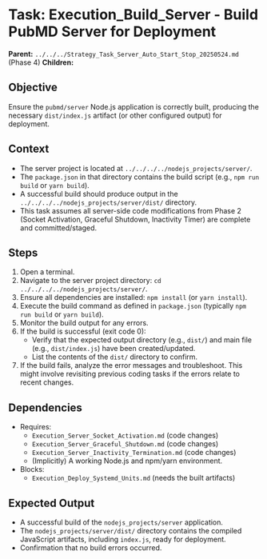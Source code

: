 # Task: Execution_Build_Server - Build PubMD Server for Deployment
   **Parent:** `../../../Strategy_Task_Server_Auto_Start_Stop_20250524.md` (Phase 4)
   **Children:**

## Objective
Ensure the `pubmd/server` Node.js application is correctly built, producing the necessary `dist/index.js` artifact (or other configured output) for deployment.

## Context
- The server project is located at `../../../../nodejs_projects/server/`.
- The `package.json` in that directory contains the build script (e.g., `npm run build` or `yarn build`).
- A successful build should produce output in the `../../../../nodejs_projects/server/dist/` directory.
- This task assumes all server-side code modifications from Phase 2 (Socket Activation, Graceful Shutdown, Inactivity Timer) are complete and committed/staged.

## Steps
1.  Open a terminal.
2.  Navigate to the server project directory: `cd ../../../../nodejs_projects/server/`.
3.  Ensure all dependencies are installed: `npm install` (or `yarn install`).
4.  Execute the build command as defined in `package.json` (typically `npm run build` or `yarn build`).
5.  Monitor the build output for any errors.
6.  If the build is successful (exit code 0):
    *   Verify that the expected output directory (e.g., `dist/`) and main file (e.g., `dist/index.js`) have been created/updated.
    *   List the contents of the `dist/` directory to confirm.
7.  If the build fails, analyze the error messages and troubleshoot. This might involve revisiting previous coding tasks if the errors relate to recent changes.

## Dependencies
- Requires:
    - `Execution_Server_Socket_Activation.md` (code changes)
    - `Execution_Server_Graceful_Shutdown.md` (code changes)
    - `Execution_Server_Inactivity_Termination.md` (code changes)
    - (Implicitly) A working Node.js and npm/yarn environment.
- Blocks:
    - `Execution_Deploy_Systemd_Units.md` (needs the built artifacts)

## Expected Output
- A successful build of the `nodejs_projects/server` application.
- The `nodejs_projects/server/dist/` directory contains the compiled JavaScript artifacts, including `index.js`, ready for deployment.
- Confirmation that no build errors occurred.